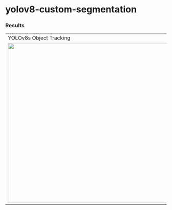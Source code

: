 # yolov8-custom-segmentation




### Results
<table>
  <tr>
    <td>YOLOv8s Object Tracking</td>
    <td>YOLOv8m Object Tracking</td>
  </tr>
  <tr>
    <td><img src="https://github.com/meryemsakin/yolov8-custom-segmentation/blob/main/rs.jpeg" width="500" height="500"></td>
    <td><img src="https://github.com/meryemsakin/yolov8-custom-segmentation/blob/main/r6.jpeg" width="500" height="500"></td>
  </tr>
 </table>
